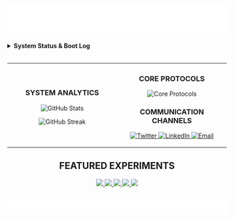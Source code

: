 <div align="center">
  <img src="https://raw.githubusercontent.com/Piyushiitk24/Piyushiitk24/main/assets/header.svg" alt="Piyush's System Interface" />
</div>

<br>

<!-- ================================================================== -->

<!--                      SYSTEM STATUS & BOOT LOG                      -->

<!-- ================================================================== -->

<details>
<summary><b>System Status & Boot Log</b></summary>


[piyush@polymath-station ~]$ ./initialize.sh
[INIT] Booting PIYUSH.OS v10.0 (Curiosity Kernel)
[INIT] Mounting core modules...
[OK] Engineering & Control Systems (Priority: High)
[OK] AI/ML Cognitive Matrix (Status: Learning)
[OK] Executive & Management Protocols (Threads: Active)
[OK] Creative Writing & Fiction Engine (State: Idle)
[OK] Pedagogy & Knowledge Transfer (Mode: Enabled)
[INIT] All systems nominal. Awaiting input...
[piyush@polymath-station ~]$ cat /proc/status
A problem-solver navigating the intersections of technology, leadership, and creativity. Driven by a relentless curiosity to dismantle complex challenges—from architecting intelligent systems to crafting compelling narratives. This space is a live log of my experiments, explorations, and engineered solutions.
text

<p align="center">
  <!-- DYNAMIC STATUS BADGE -->
  <img src="https://img.shields.io/badge/dynamic/json?url=https://raw.githubusercontent.com/Piyushiitk24/Piyushiitk24/main/status.json&query=$.message&label=SYSTEM.LOG&color=00ff41&style=for-the-badge&logo=data:image/svg+xml;base64,PHN2ZyB4bWxucz0iaHR0cDovL3d3dy53My5vcmcvMjAwMC9zdmciIHZpZXdCb3g9IjAgMCAyNCAyNCIgZmlsbD0iI2ZlZmRmOCIgd2lkdGg9IjE4cHgiIGhlaWdodD0iMThweCI+PHBhdGggZD0iTTAgMGgyNHYyNEgwVjB6IiBmaWxsPSJub25lIi8+PHBhdGggZD0iTTMgMTRoNFY5SDN2NXptMCA1aDR2LTRIM3Y0em0wLThoNFY2SDN2M3ptNSAxMWg0di00SDh2NHptMC01aDR2LTRIOHY0em0wLThoNFY0SDh2NWptNSA1aDR2LTRoLTN2NHptMC05aDRWOUgtMnY0em0wIDVoNFY5aC00djR6bTUtNGg0di00aC00djR6bTAtNWg0VjZoLTR2M3oiLz48L3N2Zz4=" alt="System Status"/>
</p>
</details>

<br>

<!-- ================================================================== -->

<!--                     ANALYTICS & TRANSMISSION LOG                   -->

<!-- ================================================================== -->

<table width="100%">
<tr>
<td width="50%">

<h3 align="center">SYSTEM ANALYTICS</h3>

<p align="center">
  <img src="https://github-readme-stats.vercel.app/api?username=Piyushiitk24&show_icons=true&theme=transparent&bg_color=2a2a2a&title_color=00ff41&text_color=fefdf8&icon_color=ff6b35&border_color=00ff41&hide_border=false&border_radius=10" alt="GitHub Stats" />
</p>
<p align="center">
  <img src="https://streak-stats.demolab.com/?user=Piyushiitk24&theme=dark&background=2a2a2a&border=00ff41&stroke=00ff41&ring=ff6b35&fire=ff6b35&currStreakNum=fefdf8&sideNums=fefdf8&currStreakLabel=fefdf8&sideLabels=fefdf8&dates=fefdf8&hide_border=false&border_radius=10" alt="GitHub Streak" />
</p>

</td>
<td width="50%">

<h3 align="center">CORE PROTOCOLS</h3>
<p align="center">
  <img src="https://skillicons.dev/icons?i=python,js,ts,react,nodejs,docker,kubernetes,gcp,firebase,vscode&perline=5" alt="Core Protocols" />
</p>
<h3 align="center">COMMUNICATION CHANNELS</h3>
<p align="center">
  <a href="https://twitter.com/piyushiitk24">
    <img src="https://img.shields.io/badge/Twitter-1DA1F2?style=for-the-badge&logo=twitter&logoColor=white&color=2a2a2a&labelColor=00ff41" alt="Twitter"/>
  </a>
  <a href="https://linkedin.com/in/piyushiitk24">
    <img src="https://img.shields.io/badge/LinkedIn-0077B5?style=for-the-badge&logo=linkedin&logoColor=white&color=2a2a2a&labelColor=00ff41" alt="LinkedIn"/>
  </a>
  <a href="mailto:piyushiitk24@gmail.com">
    <img src="https://img.shields.io/badge/Email-D14836?style=for-the-badge&logo=gmail&logoColor=white&color=2a2a2a&labelColor=00ff41" alt="Email"/>
  </a>
</p>

</td>
</tr>
</table>

<!-- ================================================================== -->

<!--                       FEATURED EXPERIMENTS                         -->

<!-- ================================================================== -->

<h2 align="center">FEATURED EXPERIMENTS</h2>
<p align="center">
  <a href="https://github.com/Piyushiitk24/virtuallab-control-systems">
    <img src="https://github-readme-stats.vercel.app/api/pin/?username=Piyushiitk24&repo=virtuallab-control-systems&theme=dark&border_color=00ff41&border_radius=10&bg_color=2a2a2a&title_color=00ff41&icon_color=ff6b35&text_color=fefdf8" height="140"/>
  </a>
  <a href="https://github.com/Piyushiitk24/Quizock">
    <img src="https://github-readme-stats.vercel.app/api/pin/?username=Piyushiitk24&repo=Quizock&theme=dark&border_color=00ff41&border_radius=10&bg_color=2a2a2a&title_color=00ff41&icon_color=ff6b35&text_color=fefdf8" height="140"/>
  </a>
  <a href="https://github.com/Piyushiitk24/Offtoken">
    <img src="https://github-readme-stats.vercel.app/api/pin/?username=Piyushiitk24&repo=Offtoken&theme=dark&border_color=00ff41&border_radius=10&bg_color=2a2a2a&title_color=00ff41&icon_color=ff6b35&text_color=fefdf8" height="140"/>
  </a>
  <a href="https://github.com/Piyushiitk24/SANKALP">
    <img src="https://github-readme-stats.vercel.app/api/pin/?username=Piyushiitk24&repo=SANKALP&theme=dark&border_color=00ff41&border_radius=10&bg_color=2a2a2a&title_color=00ff41&icon_color=ff6b35&text_color=fefdf8" height="140"/>
  </a>
  <a href="https://github.com/Piyushiitk24/EduLadder">
    <img src="https://github-readme-stats.vercel.app/api/pin/?username=Piyushiitk24&repo=EduLadder&theme=dark&border_color=00ff41&border_radius=10&bg_color=2a2a2a&title_color=00ff41&icon_color=ff6b35&text_color=fefdf8" height="140"/>
  </a>
</p>

<br>

<div align="center">
  <img src="https://raw.githubusercontent.com/Piyushiitk24/Piyushiitk24/main/assets/footer.svg" alt="End of Transmission"/>
</div>
